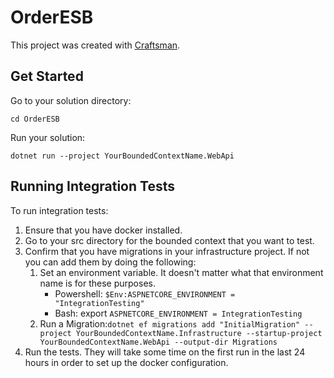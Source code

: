 # OrderESB

This project was created with [Craftsman](https://github.com/pdevito3/craftsman).

## Get Started

Go to your solution directory:

```shell
cd OrderESB
```

Run your solution:

```shell
dotnet run --project YourBoundedContextName.WebApi
```

## Running Integration Tests
To run integration tests:

1. Ensure that you have docker installed.
2. Go to your src directory for the bounded context that you want to test.
3. Confirm that you have migrations in your infrastructure project. If not you can add them by doing the following:
    1. Set an environment variable. It doesn't matter what that environment name is for these purposes.
        - Powershell: `$Env:ASPNETCORE_ENVIRONMENT = "IntegrationTesting"`
        - Bash: export `ASPNETCORE_ENVIRONMENT = IntegrationTesting`
    2. Run a Migration:`dotnet ef migrations add "InitialMigration" --project YourBoundedContextName.Infrastructure --startup-project YourBoundedContextName.WebApi --output-dir Migrations`
4. Run the tests. They will take some time on the first run in the last 24 hours in order to set up the docker configuration.
